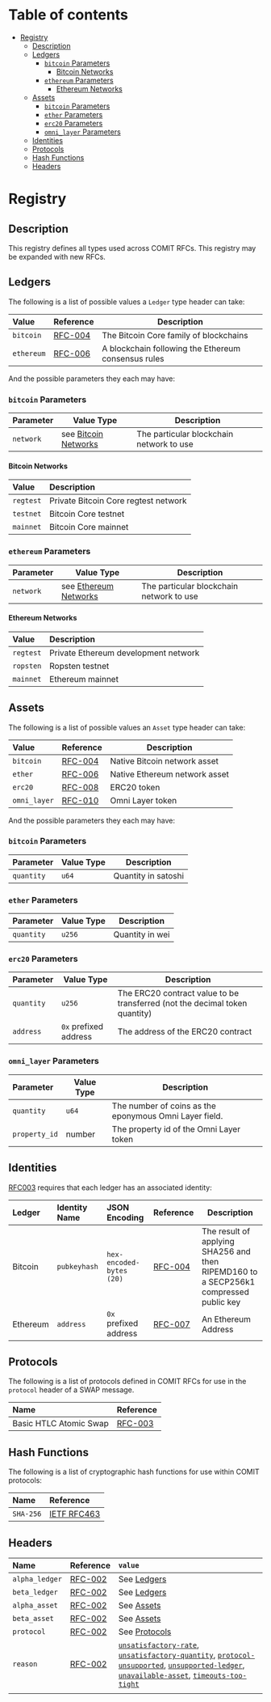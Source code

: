 # Table of contents

<!-- toc -->

- [Registry](#registry)
  * [Description](#description)
  * [Ledgers](#ledgers)
    + [`bitcoin` Parameters](#bitcoin-parameters)
      - [Bitcoin Networks](#bitcoin-networks)
    + [`ethereum` Parameters](#ethereum-parameters)
      - [Ethereum Networks](#ethereum-networks)
  * [Assets](#assets)
    + [`bitcoin` Parameters](#bitcoin-parameters-1)
    + [`ether` Parameters](#ether-parameters)
    + [`erc20` Parameters](#erc20-parameters)
    + [`omni_layer` Parameters](#omni_layer-parameters)
  * [Identities](#identities)
  * [Protocols](#protocols)
  * [Hash Functions](#hash-functions)
  * [Headers](#headers)

<!-- tocstop -->

# Registry

## Description

This registry defines all types used across COMIT RFCs.
This registry may be expanded with new RFCs.

## Ledgers

The following is a list of possible values a `Ledger` type header can take:

| Value      | Reference                            | Description                            |
|:-----------|--------------------------------------|----------------------------------------|
| `bitcoin`  | [RFC-004](./RFC-004-Bitcoin.md) | The Bitcoin Core family of blockchains |
| `ethereum` | [RFC-006](./RFC-006-Ethereum.md)| A blockchain following the Ethereum consensus rules     |


And the possible parameters they each may have:

### `bitcoin` Parameters

| Parameter | Value Type                                  | Description                              |
|:----------|---------------------------------------------|------------------------------------------|
| `network` | see [Bitcoin Networks](#bitcoin-networks) | The particular blockchain network to use |

#### Bitcoin Networks

| Value     | Description                          |
|:----------|:-------------------------------------|
| `regtest` | Private Bitcoin Core regtest network |
| `testnet` | Bitcoin Core testnet                 |
| `mainnet` | Bitcoin Core mainnet                 |


### `ethereum` Parameters

| Parameter | Value Type                                    | Description                              |
|:----------|-----------------------------------------------|------------------------------------------|
| `network` | see [Ethereum Networks](#ethereum-networks) | The particular blockchain network to use |


#### Ethereum Networks

| Value     | Description                          |
|:----------|:-------------------------------------|
| `regtest` | Private Ethereum development network |
| `ropsten` | Ropsten testnet                      |
| `mainnet` | Ethereum mainnet                     |

## Assets

The following is a list of possible values an `Asset` type header can take:


| Value        | Reference                               | Description                   |
|:----------   |--------------------------------------   |-------------------------------|
| `bitcoin`    | [RFC-004](./RFC-004-Bitcoin.md)    | Native Bitcoin network asset  |
| `ether`      | [RFC-006](./RFC-006-Ethereum.md)   | Native Ethereum network asset |
| `erc20`      | [RFC-008](./RFC-008-ERC20.md)           | ERC20 token                   |
| `omni_layer` | [RFC-010](./RFC-010-SWAP-Omni-Layer.md) | Omni Layer token              |

And the possible parameters they each may have:

### `bitcoin` Parameters

| Parameter  | Value Type | Description         |
|:-----------|------------|---------------------|
| `quantity` | `u64`      | Quantity in satoshi |

### `ether` Parameters

| Parameter  | Value Type | Description     |
|:-----------|------------|-----------------|
| `quantity` | `u256`     | Quantity in wei |


### `erc20` Parameters

| Parameter  | Value Type            | Description                                                                 |
|:-----------|-----------------------|-----------------------------------------------------------------------------|
| `quantity` | `u256`                | The ERC20 contract value to be transferred (not the decimal token quantity) |
| `address`  | `0x` prefixed address | The address of the ERC20 contract                                           |

### `omni_layer` Parameters

| Parameter        | Value Type | Description                                            |
|:-----------------|------------|--------------------------------------------------------|
| `quantity`       | `u64`      | The number of coins as the eponymous Omni Layer field. |
| `property_id`    | number     | The property id of the Omni Layer token                |

## Identities

[RFC003](./RFC-003-SWAP-Basic.md#identity) requires that each ledger has an associated identity:

| Ledger   | Identity Name | JSON Encoding            | Reference                                   | Description                                                                           |
|:---------|:--------------|:-------------------------|:--------------------------------------------|---------------------------------------------------------------------------------------|
| Bitcoin  | `pubkeyhash`  | `hex-encoded-bytes (20)` | [RFC-004](./RFC-005-SWAP-Basic-Bitcoin.md)  | The result of applying SHA256 and then RIPEMD160 to a SECP256k1 compressed public key |
| Ethereum | `address`     | `0x` prefixed address    | [RFC-007](./RFC-007-SWAP-Basic-Ether.md) | An Ethereum Address                                                                   |

## Protocols

The following is a list of protocols defined in COMIT RFCs for use in the `protocol` header of a SWAP message.

| Name                   | Reference                       |
|:----------------------- |:-------------------------------- |
| Basic HTLC Atomic Swap | [RFC-003](./RFC-003-SWAP-Basic) |


## Hash Functions

The following is a list of cryptographic hash functions for use within COMIT protocols:


| Name    | Reference  |
|:------- |:----------- |
| `SHA-256`| [IETF RFC463](https://tools.ietf.org/html/rfc4634#section-4.1) |

## Headers

| Name           | Reference                                    | `value`                                                                                                                                                                                                                                                                                                                                                                          |
|:---------------|:---------------------------------------------|:---------------------------------------------------------------------------------------------------------------------------------------------------------------------------------------------------------------------------------------------------------------------------------------------------------------------------------------------------------------------------------|
| `alpha_ledger` | [RFC-002](./RFC-002-SWAP.md#alpha_ledger)    | See [Ledgers](#ledgers)                                                                                                                                                                                                                                                                                                                                                          |
| `beta_ledger`  | [RFC-002](./RFC-002-SWAP.md#beta_ledger)     | See [Ledgers](#ledgers)                                                                                                                                                                                                                                                                                                                                                          |
| `alpha_asset ` | [RFC-002](./RFC-002-SWAP.md#alpha_asset)     | See [Assets](#assets)                                                                                                                                                                                                                                                                                                                                                            |
| `beta_asset`   | [RFC-002](./RFC-002-SWAP.md#beta_asset)      | See [Assets](#assets)                                                                                                                                                                                                                                                                                                                                                            |
| `protocol`     | [RFC-002](./RFC-002-SWAP.md#protocol)        | See [Protocols](#protocols)                                                                                                                                                                                                                                                                                                                                                      |
| `reason`       | [RFC-002](./RFC-002-SWAP.md#reason-optional) | [`unsatisfactory-rate`](./RFC-002-SWAP.md#reason-optional), [`unsatisfactory-quantity`](./RFC-002-SWAP.md#reason-optional), [`protocol-unsupported`](./RFC-002-SWAP.md#reason-optional), [`unsupported-ledger`](./RFC-002-SWAP.md#reason-optional), [`unavailable-asset`](./RFC-002-SWAP.md#reason-optional), [`timeouts-too-tight`](./RFC-003-SWAP-Basic.md#timeouts-too-tight) |
|                |                                              |                                                                                                                                                                                                                                                                                                                                                                                  |
